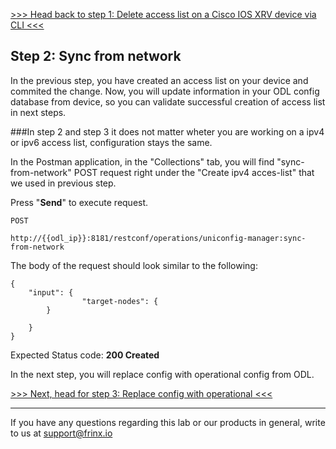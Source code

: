 [>>> Head back to step 1: Delete access list on a Cisco IOS XRV device via CLI <<<](5.md) 

## Step 2: Sync from network

In the previous step, you have created an access list on your device and commited the change. Now, you will update information in your ODL config database from device, so you can validate successful creation of access list in next steps.

###In step 2 and step 3 it does not matter wheter you are working on a ipv4 or ipv6 access list, configuration stays the same.

In the Postman application, in the "Collections" tab, you will find "sync-from-network" POST request right under the "Create ipv4 acces-list" that we used in previous step.

Press "**Send**" to execute request.


```
POST

http://{{odl_ip}}:8181/restconf/operations/uniconfig-manager:sync-from-network
```

The body of the request should look similar to the following:

```
{
	"input": {
				"target-nodes": {
		}

	}
}
```

Expected Status code: **200 Created**

In the next step, you will replace config with operational config from ODL.

[>>> Next, head for step 3: Replace config with operational <<<](3.md)

---
If you have any questions regarding this lab or our products in general, write to us at [support@frinx.io](mailto:support@frinx.io)